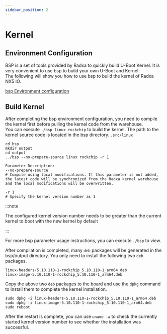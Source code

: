 ```yaml
---
sidebar_position: 2
---
```


# Kernel

## Environment Configuration

BSP is a set of tools provided by Radxa to quickly build U-Boot Kernel. It is very convenient to use bsp to build your own U-Boot and Kernel.  
The following will show you how to use bsp to build the kernel of Radxa NX5 IO.

[bsp Environment configuration](https://radxa-repo.github.io/bsp/)

## Build Kernel

After completing the bsp environment configuration, you need to compile the kernel first before pulling the kernel code from the warehouse.  
You can execute `./bsp linux rockchip` to build the kernel. The path to the kernel source code is located in the bsp directory. `.src/linux`

```shell
cd bsp
mkdir output
cd output
../bsp --no-prepare-source linux rockchip -r 1

Parameter Description:
--no-prepare-source
# Compile using local modifications. If this parameter is not added, the latest code will be synchronized from the Radxa kernel warehouse and the local modifications will be overwritten.

-r 1
# Specify the kernel version number as 1
```

:::note

The configured kernel version number needs to be greater than the current kernel to boot with the new kernel by default

:::

For more bsp parameter usage instructions, you can execute `./bsp` to view.

After compilation is completed, many `deb` packages will be generated in the bsp/output directory. You only need to install the following two `deb` packages.

```shell
linux-headers-5.10.110-1-rockchip_5.10.110-1_arm64.deb
linux-image-5.10.110-1-rockchip_5.10.110-1_arm64.deb
```

Copy the above two `deb` packages to the board and use the `dpkg` command to install them to complete the kernel installation.

```shell
sudo dpkg -i linux-headers-5.10.110-1-rockchip_5.10.110-1_arm64.deb
sudo dpkg -i linux-image-5.10.110-1-rockchip_5.10.110-1_arm64.deb
sudo reboot
```

After the restart is complete, you can use `uname -a` to check the currently started kernel version number to see whether the installation was successful.
